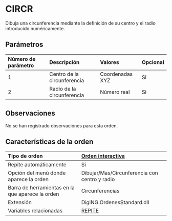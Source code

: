 # CIRCR

Dibuja una circunferencia mediante la definición de su centro y el radio introducido numéricamente.

## Parámetros

| Número de parámetro | Descripción | Valores | Opcional |
| :--- | :--- | :--- | :--- |
| 1 | Centro de la circunferencia | Coordenadas XYZ | Si |
| 2 | Radio de la circunferencia | Número real | Si |

## Observaciones

No se han registrado observaciones para esta orden.

## Características de la orden

| Tipo de orden | [Orden interactiva](circr.md) |
| :--- | :--- |
| Repite automáticamente | Si |
| Opción del menú donde aparece la orden | Dibujar/Mas/Circunferencia con centro y radio |
| Barra de herramientas en la que aparece la orden | Circunferencias |
| Extensión | DigiNG.OrdenesStandard.dll |
| Variables relacionadas | [REPITE](/digi3d-net/referencia/ventana-de-dibujo/ordenes/c/REPITE.html) |

